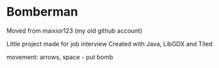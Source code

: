 # Bomberman
Moved from maixior123 (my old github account)

Little project made for job interview 
Created with Java, LibGDX and Tiled

movement: arrows, space - put bomb
